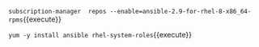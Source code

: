 `subscription-manager  repos --enable=ansible-2.9-for-rhel-8-x86_64-rpms`{{execute}}

`yum -y install ansible rhel-system-roles`{{execute}}
